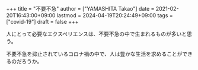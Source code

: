+++
title = "不要不急"
author = ["YAMASHITA Takao"]
date = 2021-02-20T16:43:00+09:00
lastmod = 2024-04-19T20:24:49+09:00
tags = ["covid-19"]
draft = false
+++

人にとって必要なエクスペリエンスは、不要不急の中で生まれるものが多いと思う。

不要不急を抑止されているコロナ禍の中で、人は豊かな生活を求めることができるのだろうか。
